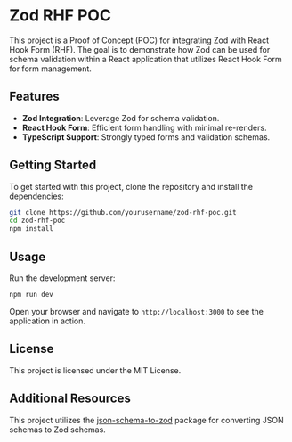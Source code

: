 # Zod RHF POC

This project is a Proof of Concept (POC) for integrating Zod with React Hook Form (RHF). The goal is to demonstrate how Zod can be used for schema validation within a React application that utilizes React Hook Form for form management.

## Features

- **Zod Integration**: Leverage Zod for schema validation.
- **React Hook Form**: Efficient form handling with minimal re-renders.
- **TypeScript Support**: Strongly typed forms and validation schemas.

## Getting Started

To get started with this project, clone the repository and install the dependencies:

```bash
git clone https://github.com/yourusername/zod-rhf-poc.git
cd zod-rhf-poc
npm install
```

## Usage

Run the development server:

```bash
npm run dev
```

Open your browser and navigate to `http://localhost:3000` to see the application in action.

## License

This project is licensed under the MIT License.
## Additional Resources

This project utilizes the [json-schema-to-zod](https://www.npmjs.com/package/json-schema-to-zod) package for converting JSON schemas to Zod schemas.